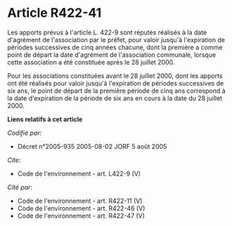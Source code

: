 # Article R422-41

Les apports prévus à l'article L. 422-9 sont réputés réalisés à la date d'agrément de l'association par le préfet, pour
valoir jusqu'à l'expiration de périodes successives de cinq années chacune, dont la première a comme point de départ la date
d'agrément de l'association communale, lorsque cette association a été constituée après le 28 juillet 2000. 

Pour les associations constituées avant le 28 juillet 2000, dont les apports ont été réalisés pour valoir jusqu'à
l'expiration de périodes successives de six ans, le point de départ de la première période de cinq ans correspond à la date
d'expiration de la période de six ans en cours à la date du 28 juillet 2000.

**Liens relatifs à cet article**

_Codifié par_:

  - Décret n°2005-935 2005-08-02 JORF 5 août 2005

_Cite_:

  - Code de l'environnement - art. L422-9 (V)

_Cité par_:

  - Code de l'environnement - art. R422-11 (V)
  - Code de l'environnement - art. R422-46 (V)
  - Code de l'environnement - art. R422-47 (V)
